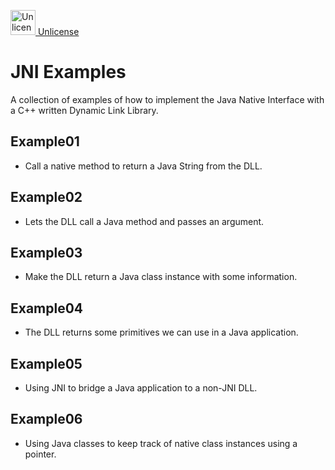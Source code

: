 <a target="_blank" href="https://unlicense.org"><img src="https://unlicense.org/pd-icon.png" alt="Unlicense" width="40"/> Unlicense</a>

# JNI Examples
A collection of examples of how to implement the Java Native Interface with a C++ written Dynamic Link Library.

## Example01
* Call a native method to return a Java String from the DLL. 

## Example02
* Lets the DLL call a Java method and passes an argument. 

## Example03
* Make the DLL return a Java class instance with some information.

## Example04
* The DLL returns some primitives we can use in a Java application.

## Example05
* Using JNI to bridge a Java application to a non-JNI  DLL.

## Example06
* Using Java classes to keep track of native class instances using a pointer.
